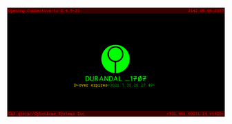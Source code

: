 [![1000x420](https://github.com/jonleopard/jonleopard/blob/master/marathon.png "Jon Leopard")](https://github.com/jonleopard)
